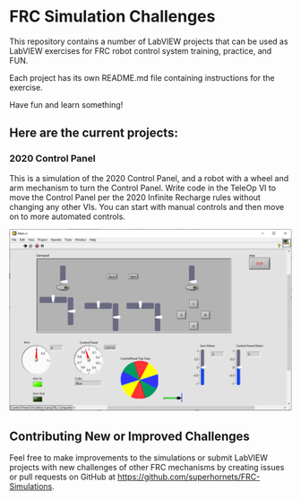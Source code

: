 # FRC Simulation Challenges

This repository contains a number of LabVIEW projects that can be used as LabVIEW exercises for FRC robot control system training, practice, and FUN.

Each project has its own README.md file containing instructions for the exercise.

Have fun and learn something!

## Here are the current projects:

### 2020 Control Panel

This is a simulation of the 2020 Control Panel, and a robot with a wheel and arm mechanism to turn the Control Panel. Write code in the TeleOp VI to move the Control Panel per the 2020 Infinite Recharge rules without changing any other VIs. You can start with manual controls and then move on to more automated controls.

![2020ControlPanel](images/2020ColorWheel.png)

## Contributing New or Improved Challenges

Feel free to make improvements to the simulations or submit LabVIEW projects with new challenges of other FRC mechanisms by creating issues or pull requests on GitHub at https://github.com/superhornets/FRC-Simulations.
